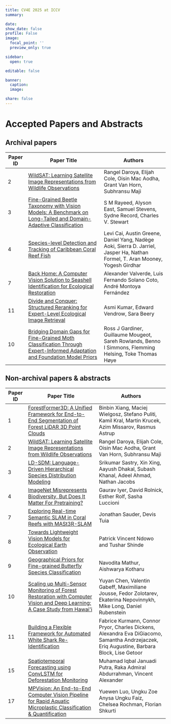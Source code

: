 ```yaml
---
title: CV4E 2025 at ICCV
summary:

date:
show_date: false
profile: False
image:
  focal_point: ''
  preview_only: true

sidebar:
  open: true

editable: false 

banner:
  caption:
  image:

share: false
---
```


<!-- # Workshop Recording -->


<!-- <a href="https://www.youtube.com/watch?v=Qjd816N8Z6o" style="text-decoration:underline;" target="_blank">View Workshop Recording &rarr;</a> -->

# Accepted Papers and Abstracts

<!-- The workshop invited papers for archival (proceedings) and non-archival tracks. Additionally, abstracts were invited to the non-archival track. -->

## Archival papers

| Paper ID | Paper Title                                                                                          | Authors                                                                                                                                                   |
| -------- | ---------------------------------------------------------------------------------------------------- | --------------------------------------------------------------------------------------------------------------------------------------------------------- |
| 2        | [WildSAT: Learning Satellite Image Representations from Wildlife Observations](#)                                                     | Rangel Daroya, Elijah Cole, Oisin Mac Aodha, Grant Van Horn, Subhransu Maji |
| 3       | [Fine-Grained Beetle Taxonomy with Vision Models: A Benchmark on Long-Tailed and Domain-Adaptive Classification](#) | S M Rayeed, Alyson East, Samuel Stevens, Sydne Record, Charles V. Stewart  |
| 4        | [Species-level Detection and Tracking of Caribbean Coral Reef Fish](#)                       | Levi Cai, Austin Greene, Daniel Yang, Nadège Aoki, Sierra D. Jarriel, Jasper Ha, Nathan Formel, T. Aran Mooney, Yogesh Girdhar |
| 7       | [Back Home: A Computer Vision Solution to Seashell Identification for Ecological Restoration](#)                    | Alexander Valverde, Luis Fernando Solano Coto, André Montoya Fernández |
| 11       | [Divide and Conquer: Structured Reranking for Expert-Level Ecological Image Retrieval](#)     | Asmi Kumar, Edward Vendrow, Sara Beery |
| 10       | [Bridging Domain Gaps for Fine-Grained Moth Classification Through Expert-Informed Adaptation and Foundation Model Priors](#)                     | Ross J Gardiner, Guillaume Mougeot, Sareh Rowlands, Benno I Simmons, Flemming Helsing, Toke Thomas Høye |


## Non-archival papers & abstracts

| Paper ID | Paper Title                                                                                                                                   | Authors                                                                                                   |
| -------- | --------------------------------------------------------------------------------------------------------------------------------------------- | --------------------------------------------------------------------------------------------------------- |
| 1       | [ForestFormer3D: A Unified Framework for End-to-End Segmentation of Forest LiDAR 3D Point Clouds](/papers/1_2025.pdf)                                             | Binbin Xiang, Maciej Wielgosz, Stefano Puliti, Kamil Kral, Martin Krucek, Azim Missarov, Rasmus Astrup |
| 2       | [WildSAT: Learning Satellite Image Representations from Wildlife Observations](/papers/2_2025.pdf)                                                                                  | Rangel Daroya, Elijah Cole, Oisin Mac Aodha, Grant Van Horn, Subhransu Maji
| 3       | [LD-SDM: Language-Driven Hierarchical Species Distribution Modeling](/papers/3_2025.pdf)                                                           | Srikumar Sastry, Xin Xing, Aayush Dhakal, Subash Khanal, Adeel Ahmad, Nathan Jacobs|
| 4       | [ImageNet Misrepresents Biodiversity, But Does It Matter For Pretraining?](/papers/4_2025.pdf) | Gaurav Iyer, David Rolnick, Esther Rolf, Sasha Luccioni                                                            |
| 7       | [Exploring Real-time Semantic SLAM in Coral Reefs with MASt3R-SLAM](/papers/7_2025.pdf)                                    | Jonathan Sauder, Devis Tuia     |
| 8       | [Towards Lightweight Vision Models for Ecological Earth Observation](/papers/8_2025.pdf)                                                        | Patrick Vincent Ndowo and Tushar Shinde |
| 9       | [Geographical Priors for Fine-grained Butterfly Species Classification](/papers/9_2025.pdf)  | Navodita Mathur, Aishwarya Kotharu |
| 10       | [Scaling up Multi-Sensor Monitoring of Forest Restoration with Computer Vision and Deep Learning: A Case Study from Hawai'i](/papers/10_2025.pdf)       | Yuyan Chen, Valentin Gabeff, Maximiliane Jousse, Fedor Zolotarev, Ekaterina Nepovinnykh, Mike Long, Daniel Rubenstein           |
| 11       | [Building a Flexible Framework for Automated White Shark Re-Identification](/papers/11_2025.pdf) | Fabrice Kurmann, Connor Pryor, Charles Dickens, Alexandra Eva DiGiacomo, Samantha Andrzejaczek, Eriq Augustine, Barbara Block, Lise Getoor |
| 15       | [Spatiotemporal Forecasting using ConvLSTM for Deforestation Monitoring](/papers/15_2025.pdf) | Muhamad Iqbal Januadi Putra, Raka Admiral Abdurrahman, Vincent Alexander                       |
| 17       | [MPVision: An End-to-End Computer Vision Pipeline for Rapid Aquatic Microplastic Classification & Quantification](/papers/17_2025.pdf)                                 | Yuewen Luo, Ungku Zoe Anysa Ungku Faiz, Chelsea Rochman, Florian Shkurti|